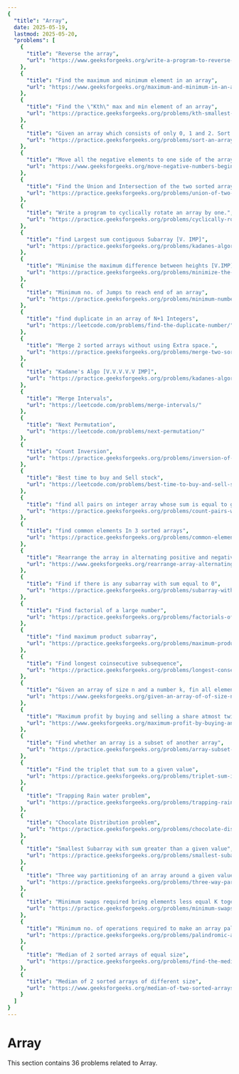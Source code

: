 ```yaml
---
{
  "title": "Array",
  date: 2025-05-19,
  lastmod: 2025-05-20,
  "problems": [
    {
      "title": "Reverse the array",
      "url": "https://www.geeksforgeeks.org/write-a-program-to-reverse-an-array-or-string/"
    },
    {
      "title": "Find the maximum and minimum element in an array",
      "url": "https://www.geeksforgeeks.org/maximum-and-minimum-in-an-array/"
    },
    {
      "title": "Find the \"Kth\" max and min element of an array",
      "url": "https://practice.geeksforgeeks.org/problems/kth-smallest-element/0"
    },
    {
      "title": "Given an array which consists of only 0, 1 and 2. Sort the array without using any sorting algo",
      "url": "https://practice.geeksforgeeks.org/problems/sort-an-array-of-0s-1s-and-2s/0"
    },
    {
      "title": "Move all the negative elements to one side of the array",
      "url": "https://www.geeksforgeeks.org/move-negative-numbers-beginning-positive-end-constant-extra-space/"
    },
    {
      "title": "Find the Union and Intersection of the two sorted arrays.",
      "url": "https://practice.geeksforgeeks.org/problems/union-of-two-arrays/0"
    },
    {
      "title": "Write a program to cyclically rotate an array by one.",
      "url": "https://practice.geeksforgeeks.org/problems/cyclically-rotate-an-array-by-one/0"
    },
    {
      "title": "find Largest sum contiguous Subarray [V. IMP]",
      "url": "https://practice.geeksforgeeks.org/problems/kadanes-algorithm/0"
    },
    {
      "title": "Minimise the maximum difference between heights [V.IMP]",
      "url": "https://practice.geeksforgeeks.org/problems/minimize-the-heights3351/1"
    },
    {
      "title": "Minimum no. of Jumps to reach end of an array",
      "url": "https://practice.geeksforgeeks.org/problems/minimum-number-of-jumps/0"
    },
    {
      "title": "find duplicate in an array of N+1 Integers",
      "url": "https://leetcode.com/problems/find-the-duplicate-number/"
    },
    {
      "title": "Merge 2 sorted arrays without using Extra space.",
      "url": "https://practice.geeksforgeeks.org/problems/merge-two-sorted-arrays5135/1"
    },
    {
      "title": "Kadane's Algo [V.V.V.V.V IMP]",
      "url": "https://practice.geeksforgeeks.org/problems/kadanes-algorithm/0"
    },
    {
      "title": "Merge Intervals",
      "url": "https://leetcode.com/problems/merge-intervals/"
    },
    {
      "title": "Next Permutation",
      "url": "https://leetcode.com/problems/next-permutation/"
    },
    {
      "title": "Count Inversion",
      "url": "https://practice.geeksforgeeks.org/problems/inversion-of-array/0"
    },
    {
      "title": "Best time to buy and Sell stock",
      "url": "https://leetcode.com/problems/best-time-to-buy-and-sell-stock/"
    },
    {
      "title": "find all pairs on integer array whose sum is equal to given number",
      "url": "https://practice.geeksforgeeks.org/problems/count-pairs-with-given-sum5022/1"
    },
    {
      "title": "find common elements In 3 sorted arrays",
      "url": "https://practice.geeksforgeeks.org/problems/common-elements1132/1"
    },
    {
      "title": "Rearrange the array in alternating positive and negative items with O(1) extra space",
      "url": "https://www.geeksforgeeks.org/rearrange-array-alternating-positive-negative-items-o1-extra-space/"
    },
    {
      "title": "Find if there is any subarray with sum equal to 0",
      "url": "https://practice.geeksforgeeks.org/problems/subarray-with-0-sum/0"
    },
    {
      "title": "Find factorial of a large number",
      "url": "https://practice.geeksforgeeks.org/problems/factorials-of-large-numbers/0"
    },
    {
      "title": "find maximum product subarray",
      "url": "https://practice.geeksforgeeks.org/problems/maximum-product-subarray3604/1"
    },
    {
      "title": "Find longest coinsecutive subsequence",
      "url": "https://practice.geeksforgeeks.org/problems/longest-consecutive-subsequence/0"
    },
    {
      "title": "Given an array of size n and a number k, fin all elements that appear more than \" n/k \" times.",
      "url": "https://www.geeksforgeeks.org/given-an-array-of-of-size-n-finds-all-the-elements-that-appear-more-than-nk-times/"
    },
    {
      "title": "Maximum profit by buying and selling a share atmost twice",
      "url": "https://www.geeksforgeeks.org/maximum-profit-by-buying-and-selling-a-share-at-most-twice/"
    },
    {
      "title": "Find whether an array is a subset of another array",
      "url": "https://practice.geeksforgeeks.org/problems/array-subset-of-another-array/0"
    },
    {
      "title": "Find the triplet that sum to a given value",
      "url": "https://practice.geeksforgeeks.org/problems/triplet-sum-in-array/0"
    },
    {
      "title": "Trapping Rain water problem",
      "url": "https://practice.geeksforgeeks.org/problems/trapping-rain-water/0"
    },
    {
      "title": "Chocolate Distribution problem",
      "url": "https://practice.geeksforgeeks.org/problems/chocolate-distribution-problem/0"
    },
    {
      "title": "Smallest Subarray with sum greater than a given value",
      "url": "https://practice.geeksforgeeks.org/problems/smallest-subarray-with-sum-greater-than-x/0"
    },
    {
      "title": "Three way partitioning of an array around a given value",
      "url": "https://practice.geeksforgeeks.org/problems/three-way-partitioning/1"
    },
    {
      "title": "Minimum swaps required bring elements less equal K together",
      "url": "https://practice.geeksforgeeks.org/problems/minimum-swaps-required-to-bring-all-elements-less-than-or-equal-to-k-together/0"
    },
    {
      "title": "Minimum no. of operations required to make an array palindrome",
      "url": "https://practice.geeksforgeeks.org/problems/palindromic-array/0"
    },
    {
      "title": "Median of 2 sorted arrays of equal size",
      "url": "https://practice.geeksforgeeks.org/problems/find-the-median0527/1"
    },
    {
      "title": "Median of 2 sorted arrays of different size",
      "url": "https://www.geeksforgeeks.org/median-of-two-sorted-arrays-of-different-sizes/"
    }
  ]
}
---
```

# Array

This section contains 36 problems related to Array.
